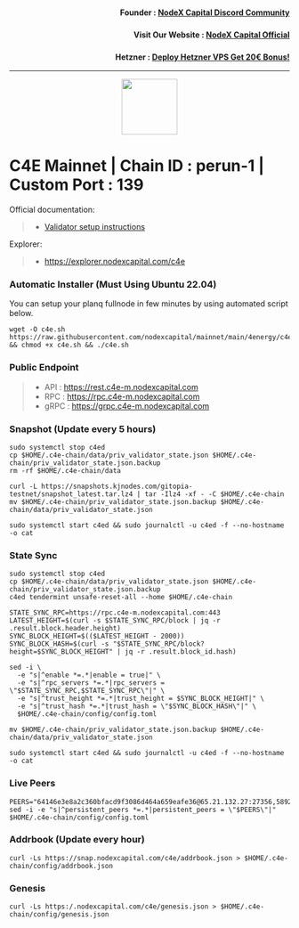 <h3><p style="font-size:14px" align="right">Founder :
<a href="https://discord.gg/nodexcapital" target="_blank">NodeX Capital Discord Community</a></p></h3>
<h3><p style="font-size:14px" align="right">Visit Our Website :
<a href="https://discord.gg/nodexcapital" target="_blank">NodeX Capital Official</a></p></h3>
<h3><p style="font-size:14px" align="right">Hetzner :
<a href="https://hetzner.cloud/?ref=bMTVi7dcwSgA" target="_blank">Deploy Hetzner VPS Get 20€ Bonus!</a></h3>
<hr>

<p align="center">
  <img height="100" height="auto" src="https://camo.githubusercontent.com/a5bbca9227cb306b9f2c5d81a0ddbdd0ab30656b95f069a445dbedbca2d3cf87/68747470733a2f2f692e6962622e636f2f785366304b446a2f6334652d6c6f676f2d6c696768742e706e67">
</p>

# C4E Mainnet | Chain ID : perun-1 | Custom Port : 139

Official documentation:
>- [Validator setup instructions](https://www.indonode.net/mainnet/c4e/installation)

Explorer:
>-  https://explorer.nodexcapital.com/c4e

### Automatic Installer (Must Using Ubuntu 22.04)
You can setup your planq fullnode in few minutes by using automated script below.
```
wget -O c4e.sh https://raw.githubusercontent.com/nodexcapital/mainnet/main/4energy/c4e.sh && chmod +x c4e.sh && ./c4e.sh
```
### Public Endpoint

>- API : https://rest.c4e-m.nodexcapital.com
>- RPC : https://rpc.c4e-m.nodexcapital.com
>- gRPC : https://grpc.c4e-m.nodexcapital.com

### Snapshot (Update every 5 hours)
```
sudo systemctl stop c4ed
cp $HOME/.c4e-chain/data/priv_validator_state.json $HOME/.c4e-chain/priv_validator_state.json.backup
rm -rf $HOME/.c4e-chain/data

curl -L https://snapshots.kjnodes.com/gitopia-testnet/snapshot_latest.tar.lz4 | tar -Ilz4 -xf - -C $HOME/.c4e-chain
mv $HOME/.c4e-chain/priv_validator_state.json.backup $HOME/.c4e-chain/data/priv_validator_state.json

sudo systemctl start c4ed && sudo journalctl -u c4ed -f --no-hostname -o cat
```

### State Sync
```
sudo systemctl stop c4ed
cp $HOME/.c4e-chain/data/priv_validator_state.json $HOME/.c4e-chain/priv_validator_state.json.backup
c4ed tendermint unsafe-reset-all --home $HOME/.c4e-chain

STATE_SYNC_RPC=https://rpc.c4e-m.nodexcapital.com:443
LATEST_HEIGHT=$(curl -s $STATE_SYNC_RPC/block | jq -r .result.block.header.height)
SYNC_BLOCK_HEIGHT=$(($LATEST_HEIGHT - 2000))
SYNC_BLOCK_HASH=$(curl -s "$STATE_SYNC_RPC/block?height=$SYNC_BLOCK_HEIGHT" | jq -r .result.block_id.hash)

sed -i \
  -e "s|^enable *=.*|enable = true|" \
  -e "s|^rpc_servers *=.*|rpc_servers = \"$STATE_SYNC_RPC,$STATE_SYNC_RPC\"|" \
  -e "s|^trust_height *=.*|trust_height = $SYNC_BLOCK_HEIGHT|" \
  -e "s|^trust_hash *=.*|trust_hash = \"$SYNC_BLOCK_HASH\"|" \
  $HOME/.c4e-chain/config/config.toml

mv $HOME/.c4e-chain/priv_validator_state.json.backup $HOME/.c4e-chain/data/priv_validator_state.json

sudo systemctl start c4ed && sudo journalctl -u c4ed -f --no-hostname -o cat
```

### Live Peers
```
PEERS="64146e3e8a2c360bfacd9f3086d464a659eafe36@65.21.132.27:27356,58923ec776ca59ace9ede4a7211cd1013ae440da@144.76.97.251:33656,792dd2a1b100cd9e8c2b724722e7b0964ef5b107@138.201.85.176:10156,9e5330c3ef248301d81ac18f0634e6d8643a477d@176.9.44.113:26696,d4c6f17b49af7f96c587613cbdb6e41b179079c2@185.208.206.217:26656,d1c10bb6a139ddb29af596fc888bd57c143124b7@93.189.30.124:26656,034b51d46fec0bb90ab0f43575bca3e3dec34ab7@154.53.42.201:2316,9ff8d3da74c505a971c7c83b6befb9e77958eda9@185.219.142.6:26656,cff10605b619e5119a1c9d53397a798de8fbf83b@64.227.136.63:26656,e84d7bff6960e7b50ee8eba09ef6f25b0b0b30cc@95.214.53.105:56656,61a1e4bbc0844df04b8938c17f15f307e5f89cc9@65.21.247.218:26656,c68883e64bc211dbdd3cc2be72cc9fa09f7ddde4@65.109.133.87:26656,7c7c5158c5b67797f85a4e376db8b79da0dadbac@212.109.147.99:26656,bb9cbee9c391f5b0744d5da0ea1abc17ed0ca1b2@159.69.56.25:26656,85acd1e5580c950f5ede07c3da4bd814d42cf323@95.179.190.59:26656,74b4b2de08686a3de0120b916f09eaf8630475fb@45.88.188.93:46656,ef5b5c188a6e8a20f8d427bb93903e38bedd2690@190.2.136.144:26656,f98c07203f16f60046f4dee9d5c439a5f3918fc2@69.197.43.9:26656,f4b30afd4f46eedfc421272280242cc2fd39e55f@38.242.220.64:16656"
sed -i -e "s|^persistent_peers *=.*|persistent_peers = \"$PEERS\"|" $HOME/.c4e-chain/config/config.toml
```
### Addrbook (Update every hour)
```
curl -Ls https://snap.nodexcapital.com/c4e/addrbook.json > $HOME/.c4e-chain/config/addrbook.json
```
### Genesis
```
curl -Ls https:/.nodexcapital.com/c4e/genesis.json > $HOME/.c4e-chain/config/genesis.json
```
